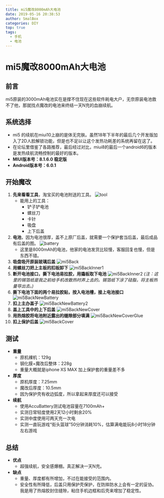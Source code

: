 ```yaml
---
title: mi5魔改8000mAh大电池
date: 2019-05-16 20:38:53
author: SmalBox
categories: DIY
top: true
tags:
  - 手机
  - 电池
---
```

# mi5魔改8000mAh大电池

## **前言**

mi5原装的3000mAh电池实在是撑不住现在这些软件耗电大户，无奈原装电池救不了他，那就找点魔改的电池来终结一天N充的血崩续航。

## **系统选择**

   - mi5 的续航在miui10上崩的是体无完肤。虽然18年下半年的最后几个开发版加入了2D人脸解锁功能，但是也不足以让这个发热功耗差的系统再留在这了。
   - 在论坛里借鉴了各路推荐，最后经过对比，miui8的最后一个android6的版本是发热续航流畅控制的最好的版本。
   - **MIUI版本号：8.1.6.0 稳定版**
   - **Android版本号：6.0.1**

## **开始魔改**

   1. **先来看看工具**，淘宝买的电池附送的工具。
      ![tool](tool.jpg)
      - 能用上的工具：
         - 铲子铲电池
         - 螺丝刀
         - 卡针
         - 吸盘
         - 上下后盖
   2. **电池**，因为电池很厚，盖不上原厂后盖，就需要一个保护套当后盖，最后成品有后盖的图。
      ![battery](battery.jpg)
      - 这里是8000mAh的电池，他家的电池发货比较慢，客服回复也慢，但是东西不错。
   3. **吸盘吸开原装玻璃后盖**
      ![mi5Back](mi5Back.jpg)
   4. **用螺丝刀把上主板的扣板卸下**
      ![mi5BackInner1](mi5BackInner1.jpg)
   5. **断开电池接口，撕下电池易拉胶，用撬板取下电池**
      ![mi5BackInner2](mi5BackInner2.jpg)
      *(注：这里的锡箔纸是我之前给手机改散热时弄上去的。锡箔纸下涂了硅脂，将主板热量导出去。)*
   6. **撕下电池下面的两个易拉胶贴，按入电池槽，接上电池接口**
      ![mi5BackNewBattery](mi5BackNewBattery.jpg)
   7. **扣上主办盖子**
      ![mi5BackNewBattery2](mi5BackNewBattery2.jpg)
   8. **盖上工具中的上下后盖**
      ![mi5BackNewCover](mi5BackNewCover.jpg)
   9. **用热熔胶将电池附近露出的缝隙部分填满**
      ![mi5BackNewCoverGlue](mi5BackNewCoverGlue.jpg)
   10. **扣上保护后盖**
      ![mi5BackCover](mi5BackCover.jpg)

## **测试**

   - **重量**
      - 原机裸机：129g
      - 钢化膜+魔改后整体：228g
      - 重量大概就是iphone XS MAX 加上保护套的重量差不多
   - **厚度**
      - 原机厚度：7.25mm
      - 魔改后厚度：10.5mm
      - 因为保护壳有收边弧度，所以拿起来厚度还可以接受
   - **续航**
      - 使用AccuBattery测试电池容量在7100mAh+
      - 实测日常轻度使用2天12小时剩余20%
      - 实测中度使用可两天充一次电
      - 实测一直玩游戏“街头篮球”50分钟消耗10%，估算满电能玩8小时18分钟左右游戏

## **总结**

   - **优点**
      - 超强续航，安全感爆棚。真正解决一天N充。
   - **缺点**
      - 重量、厚度都有所增加，不过在能接受的范围内。
      - 安全性有所降低，后盖只用保护壳保护，在防摔防水上会有一定的妥协。我是用了热熔胶封住缝隙，粘住手机边框和后壳来增加了稳定性。